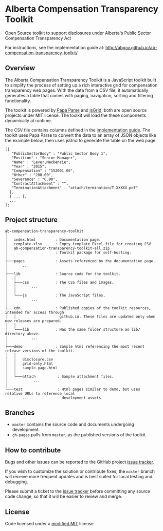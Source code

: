 # Alberta Compensation Transparency Toolkit
Open Source toolkit to support disclosures under Alberta's Public Sector Compensation Transparency Act

For instructions, see the implementation guide at: http://abgov.github.io/ab-compensation-transparency-toolkit/

## Overview

The Alberta Compensation Transparency Toolkit is a JavaScript toolkit built to simplify the process of setting up a rich interactive grid for compensation transparency web pages. With the data from a CSV file, it automatically generates a table that comes with paging, navigation, sorting and filtering functionality.

The toolkit is powered by [Papa Parse](http://papaparse.com/) and [jsGrid](http://js-grid.com/), both are open source projects under MIT license. The toolkit will load the these components dynamically at runtime.

The CSV file contains columns defined in the [implementation guide](http://abgov.github.io/ab-compensation-transparency-toolkit/). The toolkit uses Papa Parse to convert the data to an array of JSON objects like the example below, then uses jsGrid to generate the table on the web page.

```
[{
   "PublicSectorBody" : "Public Sector Body 1",
   "Position" : "Senior Manager",
   "Name" : "Lever,Mackenzie",
   "Year" : "2015",
   "Compensation" : "152001.00",
   "Other" : "200.00",
   "Severance" : "0.00",
   "ContractAttachment" : "",
   "TerminationAttachment" : "attach/termination/T-XXXXX.pdf"
  },
  { ... },
  ...
];
```

## Project structure
```
ab-compensation-transparency-toolkit
│
│   index.html         : Documentation page.
│   template.xlsx      : Empty template Excel file for creating CSV
│   ab-compensation-transparency-toolkit-all.zip
│                      : Toolkit package for self-hosting.
│
├───pages              : Assets referenced by the documentation page.
│       ...
│
├───lib                : Source code for the toolkit.
│   │
│   ├───css            : The CSS files and images.
│   │       ...
│   │
│   └───js             : The JavaScript files.
│           ...
│
├───cdn                : Published copies of the toolkit resources, intended for access through 
│   │                    github.io. These files are updated only when new releases are prepared.
│   │
│   └───lib            : Has the same folder structure as lib/ directory above.
│           ...
│
├───demo               : Sample html referencing the most recent release versions of the toolkit.
│   │
│   │   disclosure.csv
│   │   grid-only.html
│   │   sample-page.html
│   │
│   └───attach          : Sample attachment files.
│            ...
│
└───test                : Html pages similar to demo, but uses relative URLs to reference local 
        ...               development assets.

```

## Branches
- `master` contains the source code and documents undergoing development.
- `gh-pages` pulls from `master`, as the published versions of the toolkit.

## How to contribute

Bugs and other issues can be reported to the GitHub project [issue tracker](https://github.com/abgov/ab-compensation-transparency-toolkit/issues).

If you wish to customize the solution or contribute fixes, the `master` branch will receive more frequent updates and is best suited for local testing and debugging.

Please submit a ticket to the [issue tracker](https://github.com/abgov/ab-compensation-transparency-toolkit/issues) before committing any source code change, so that it will be easier to review and merge.

## License

Code licensed under a [modified MIT](https://raw.githubusercontent.com/abgov/ab-compensation-transparency-toolkit/gh-pages/LICENSE) license.
